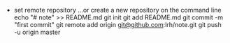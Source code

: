 

* set remote repository
…or create a new repository on the command line
echo "# note" >> README.md
git init
git add README.md
git commit -m "first commit"
git remote add origin git@github.com:lrh/note.git
git push -u origin master

